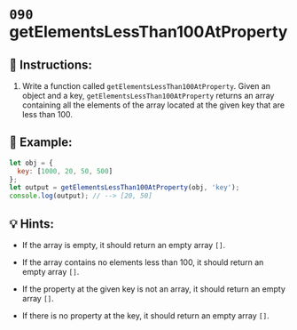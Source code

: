 # `090` getElementsLessThan100AtProperty

## 📝 Instructions:

1. Write a function called `getElementsLessThan100AtProperty`. Given an object and a key, `getElementsLessThan100AtProperty` returns an array containing all the elements of the array located at the given key that are less than 100.

## 📎 Example:

```js
let obj = {
  key: [1000, 20, 50, 500]
};
let output = getElementsLessThan100AtProperty(obj, 'key');
console.log(output); // --> [20, 50]
```

## 💡 Hints:

+ If the array is empty, it should return an empty array `[]`.

+ If the array contains no elements less than 100, it should return an empty array `[]`.

+ If the property at the given key is not an array, it should return an empty array `[]`.

+ If there is no property at the key, it should return an empty array `[]`.
